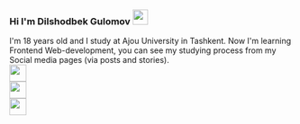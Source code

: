 ### Hi I'm Dilshodbek Gulomov <img src="https://media1.giphy.com/media/hvRJCLFzcasrRAia7z/giphy.gif" width="27px">

I'm 18 years old and I study at Ajou University in Tashkent. Now I'm learning Frontend Web-development, you can see my studying process from my Social media pages (via posts and stories). <br>
<a href="http://www.instagram.com/dilshodbek_gulomov" style="display: inline;">
  <img src="http://assets.stickpng.com/images/580b57fcd9996e24bc43c521.png" width="30px">  
</a>
<a href="http://www.instagram.com/dilshodbek_gulomov" style="display: inline;">
  <img src="http://assets.stickpng.com/images/580b57fcd9996e24bc43c521.png" width="30px">  
</a>
<a href="http://www.instagram.com/dilshodbek_gulomov" style="display: inline;">
  <img src="http://assets.stickpng.com/images/580b57fcd9996e24bc43c521.png" width="30px">  
</a>



















<!--
**Dilshodjon2004/Dilshodjon2004** is a ✨ _special_ ✨ repository because its `README.md` (this file) appears on your GitHub profile.

Here are some ideas to get you started:

- 🔭 I’m currently working on ...
- 🌱 I’m currently learning ...
- 👯 I’m looking to collaborate on ...
- 🤔 I’m looking for help with ...
- 💬 Ask me about ...
- 📫 How to reach me: ...
- 😄 Pronouns: ...
- ⚡ Fun fact: ...
-->
